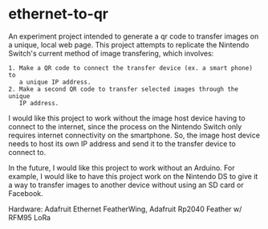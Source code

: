 # ethernet-to-qr
An experiment project intended to generate a qr code to transfer images on
a unique, local web page. This project attempts to replicate the Nintendo
Switch's current method of image transfering, which involves:

    1. Make a QR code to connect the transfer device (ex. a smart phone) to
       a unique IP address. 
    2. Make a second QR code to transfer selected images through the unique
       IP address.

I would like this project to work without the image host device having to 
connect to the internet, since the process on the Nintendo Switch only requires 
internet connectivity on the smartphone. So, the image host device needs to host
its own IP address and send it to the transfer device to connect to. 

In the future, I would like this project to work without an Arduino. For example, 
I would like to have this project work on the Nintendo DS to give it a way to 
transfer images to another device without using an SD card or Facebook. 

Hardware: Adafruit Ethernet FeatherWing, Adafruit Rp2040 Feather w/ RFM95 LoRa